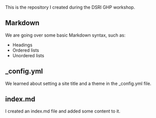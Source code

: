 This is the repository I created during the DSRI GHP workshop.

## Markdown
We are going over some basic Markdown syntax, such as:
- Headings
- Ordered lists
- Unordered lists

## _config.yml
We learned about setting a site title and a theme in the _config.yml file.

## index.md
I created an index.md file and added some content to it.

